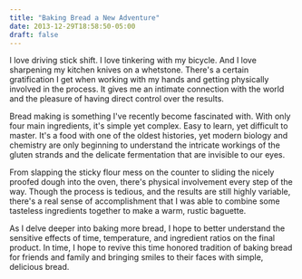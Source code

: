 ```yaml
---
title: "Baking Bread a New Adventure"
date: 2013-12-29T18:58:50-05:00
draft: false
---
```


I love driving stick shift. I love tinkering with my bicycle. And I love sharpening my kitchen knives on a whetstone. There's a certain gratification I get when working with my hands and getting physically involved in the process. It gives me an intimate connection with the world and the pleasure of having direct control over the results. 

Bread making is something I've recently become fascinated with. With only four main ingredients, it's simple yet complex. Easy to learn, yet difficult to master. It's a food with one of the oldest histories, yet modern biology and chemistry are only beginning to understand the intricate workings of the gluten strands and the delicate fermentation that are invisible to our eyes. 

From slapping the sticky flour mess on the counter to sliding the nicely proofed dough into the oven, there's physical involvement every step of the way. Though the process is tedious, and the results are still highly variable, there's a real sense of accomplishment that I was able to combine some tasteless ingredients together to make a warm, rustic baguette.

As I delve deeper into baking more bread, I hope to better understand the sensitive effects of time, temperature, and ingredient ratios on the final product. In time, I hope to revive this time honored tradition of baking bread for friends and family and bringing smiles to their faces with simple, delicious bread.